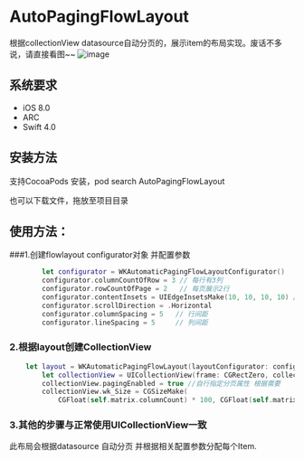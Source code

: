 # AutoPagingFlowLayout
根据collectionView datasource自动分页的，展示item的布局实现。废话不多说，请直接看图~~
![image](https://github.com/hoowang/AutoPagingFlowLayout/blob/master/AutoPage.gif)  

## 系统要求
- iOS 8.0
- ARC
- Swift 4.0

## 安装方法
支持CocoaPods 安装，pod search AutoPagingFlowLayout

也可以下载文件，拖放至项目目录

## 使用方法：
###1.创建flowlayout configurator对象 并配置参数

```Swift
        let configurator = WKAutomaticPagingFlowLayoutConfigurator()
        configurator.columnCountOfRow = 3 // 每行有3列
        configurator.rowCountOfPage = 2   // 每页展示2行
        configurator.contentInsets = UIEdgeInsetsMake(10, 10, 10, 10) //边距
        configurator.scrollDirection = .Horizontal
        configurator.columnSpacing = 5   // 行间距
        configurator.lineSpacing = 5 	 // 列间距
```
### 2.根据layout创建CollectionView 
```Swift
	let layout = WKAutomaticPagingFlowLayout(layoutConfigurator: configurator)
        let collectionView = UICollectionView(frame: CGRectZero, collectionViewLayout:layout)
        collectionView.pagingEnabled = true //自行指定分页属性 根据需要
        collectionView.wk_Size = CGSizeMake(
            CGFloat(self.matrix.columnCount) * 100, CGFloat(self.matrix.rowCount) * 100)
```

### 3.其他的步骤与正常使用UICollectionView一致 

此布局会根据datasource 自动分页 并根据相关配置参数分配每个Item.

